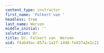 ```yaml
---
content_type: instructor
first_name: 'Folkert van '
headless: true
last_name: Werven
middle_initial: ''
salutation: Dr.
title: Dr. Folkert van  Werven
uid: f4ab49ac-857a-1a2f-1d48-fe837a2e2c21
---
```

